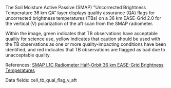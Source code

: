 The Soil Moisture Active Passive (SMAP) "Uncorrected Brightness Temperature 36 km QA” layer displays quality assurance (QA) flags for uncorrected brightness temperatures (TBs) on a 36 km EASE-Grid 2.0 for the vertical (V) polarization of the aft scan from the SMAP radiometer.

Within the image, green indicates that TB observations have acceptable quality for science use, yellow indicates that caution should be used with the TB observations as one or more quality-impacting conditions have been identified, and red indicates that TB observations are flagged as bad due to unacceptable quality.

References: [SMAP L1C Radiometer Half-Orbit 36 km EASE-Grid Brightness Temperatures](https://nsidc.org/data/SPL1CTB)

Data fields: cell_tb_qual_flag_v_aft
